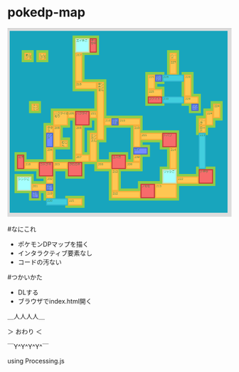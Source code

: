 pokedp-map
==========

![さんぷる](https://github.com/suneo3476/pokedp-map/blob/master/images/sample-map.png)

#なにこれ
- ポケモンDPマップを描く
- インタラクティブ要素なし
- コードの汚ない

#つかいかた
- DLする
- ブラウザでindex.html開く

＿人人人人＿

＞ おわり ＜

￣Y^Y^Y^Y^￣

using Processing.js
